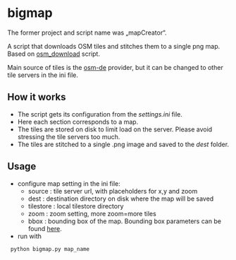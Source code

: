 # bigmap
The former project and script name was „mapCreator“.

A script that downloads OSM tiles and stitches them to a single png map. Based on [osm_download](https://github.com/maxolasersquad/osm_download) script.

Main source of tiles is the [osm-de](https://tile.openstreetmap.de) provider, but it can be changed to other tile servers in the ini file.

## How it works
* The script gets its configuration from the *settings.ini* file.
* Here each section corresponds to a map.
* The tiles are stored on disk to limit load on the server. Please avoid stressing the tile servers too much.
* The tiles are stitched to a single .png image and saved to the *dest* folder.

## Usage
* configure map setting in the ini file:
    * source : tile server url, with placeholders for x,y and zoom
    * dest : destination directory on disk where the map will be saved
    * tilestore : local tilestore directory
    * zoom : zoom setting, more zoom=more tiles
    * bbox : bounding box of the map. Bounding box parameters can be found [here](https://boundingbox.klokantech.com/).
* run with  
```
 python bigmap.py map_name
```    




